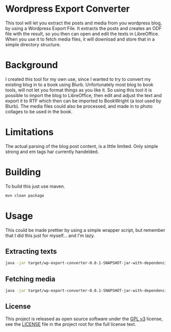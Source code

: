 # Wordpress Export Converter

This tool will let you extract the posts and media from you wordpress blog, by using a Wordpress Export File. It extracts the posts and creates an ODF file with the result, so you then can open and edit the texts in LibreOffice. When you use it to fetch media files, it will download and store that in a simple directory structure. 

# Background

I created this tool for my own use, since I wanted to try to convert my existing blog in to a book using Blurb. Unfortunately most blog to book tools, will not let you format things as you like it. So using this tool it is possible to import the blog to LibreOffice, then edit and adjust the text and export it to RTF which then can be imported to BookWright (a tool used by Blurb). The media files could also be processed, and made in to photo collages to be used in the book. 

# Limitations

The actual parsing of the blog post content, is a little limited. Only simple strong and em tags har currently handelded. 

# Building

To build this just use maven.

```sh
mvn clean package
```

# Usage

This could be made prettier by using a simple wrapper script, but remember that I did this just for myself... and I'm lazy.

## Extracting texts
```sh
java -jar target/wp-export-converter-0.0.1-SNAPSHOT-jar-with-dependencies.jar toOdf ~/blog-export-file.xml /tmp/output.odf
```

## Fetching media
```sh
java -jar target/wp-export-converter-0.0.1-SNAPSHOT-jar-with-dependencies.jar fetchMedia ~/blog-export-file.xml ~/BlogMediaFiles
```

## License

This project is released as open source software under the [GPL v3](https://www.gnu.org/licenses/gpl-3.0.html) license, see the [LICENSE](./LICENSE) file in the project root for the full license text.
